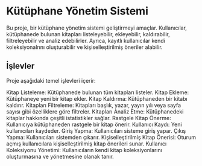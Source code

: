 # Kütüphane Yönetim Sistemi

Bu proje, bir kütüphane yönetim sistemi geliştirmeyi amaçlar. Kullanıcılar, kütüphanede bulunan kitapları listeleyebilir, ekleyebilir, kaldırabilir, filtreleyebilir ve analiz edebilirler. Ayrıca, kayıtlı kullanıcılar kendi koleksiyonalrını oluşturabilir ve kişiselleştirilmiş öneriler alabilir.

## İşlevler
Proje aşağıdaki temel işlevleri içerir:

Kitap Listeleme: Kütüphanede bulunan tüm kitapları listeler.
Kitap Ekleme: Kütüphaneye yeni bir kitap ekler.
Kitap Kaldırma: Kütüphaneden bir kitabı kaldırır.
Kitapları Filtreleme: Kitapları başlık, yazar, yayın yılı veya sayfa sayısı gibi özelliklere göre filtreler.
Kitapları Analiz Etme: Kütüphanedeki kitaplar hakkında çeşitli istatistikler sağlar.
Rastgele Kitap Önerme: Kullanıcıya kütüphaneden rastgele bir kitap önerir.
Kullanıcı Kaydı: Yeni kullanıcıları kaydeder.
Giriş Yapma: Kullanıcıları sisteme giriş yapar.
Çıkış Yapma: Kullanıcıları sistemden çıkarır.
Kişiselleştirilmiş Kitap Önerisi: Oturum açmış kullanıcılara kişiselleştirilmiş kitap önerileri sunar.
Kullanıcı Koleksiyonu Yönetimi: Kullanıcıların kendi kitap koleksiyonlarını oluşturmasına ve yönetmesine olanak tanır.

